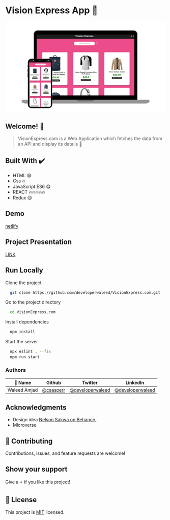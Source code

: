 # Vision Express App 👋

![App Screenshot](./mock.png)

## Welcome! 👋

> VisionExpress.com is a Web Application which fetches the data from an API and display its details 🙌

## Built With ✔️

- HTML 😄
- Css 🔥
- JavaScript ES6 😋
- REACT 🔥🔥🔥🔥🔥
- Redux 😉

## Demo

[netlify](https://monumental-praline-eef042.netlify.app/)

## Project Presentation

[LINK](https://drive.google.com/file/d/1uVoRE-J1wOj8Vg1PQLNYQ8Jli4U1A13x/view?usp=sharing)

## Run Locally

Clone the project

```bash
  git clone https://github.com/developerwaleed/VisionExpress.com.git
```

Go to the project directory

```bash
  cd VisionExpress.com
```

Install dependencies

```bash
  npm install
```

Start the server

```bash
  npx eslint . --fix
  npm run start
```

### Authors

| 👤 Name | Github | Twitter | LinkedIn |
|------|--------|---------|----------|
|Waleed Amjad|[@caasperr](https://github.com/caasperr)|[@developerwaleed](https://twitter.com/developerwaleed)|[@developerwaleed](https://www.linkedin.com/in/developerwaleed/)|

## Acknowledgments
- Design idea [Nelson Sakwa on Behance.](https://www.behance.net/sakwadesignstudio)
- Microverse

## 🤝 Contributing

Contributions, issues, and feature requests are welcome!

## Show your support

Give a ⭐ if you like this project!

## 📝 License

This project is [MIT](./MIT.md) licensed.





